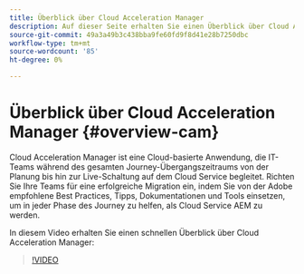 ```yaml
---
title: Überblick über Cloud Acceleration Manager
description: Auf dieser Seite erhalten Sie einen Überblick über Cloud Acceleration Manager.
source-git-commit: 49a3a49b3c438bba9fe60fd9f8d41e28b7250dbc
workflow-type: tm+mt
source-wordcount: '85'
ht-degree: 0%

---
```



# Überblick über Cloud Acceleration Manager {#overview-cam}

Cloud Acceleration Manager ist eine Cloud-basierte Anwendung, die IT-Teams während des gesamten Journey-Übergangszeitraums von der Planung bis hin zur Live-Schaltung auf dem Cloud Service begleitet. Richten Sie Ihre Teams für eine erfolgreiche Migration ein, indem Sie von der Adobe empfohlene Best Practices, Tipps, Dokumentationen und Tools einsetzen, um in jeder Phase des Journey zu helfen, als Cloud Service AEM zu werden.

In diesem Video erhalten Sie einen schnellen Überblick über Cloud Acceleration Manager:

>[!VIDEO](https://video.tv.adobe.com/v/335547)